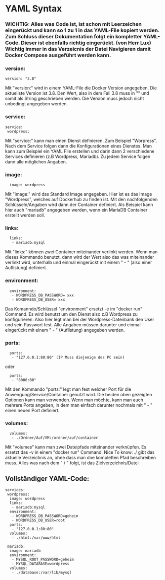 # YAML Syntax 

### WICHTIG: Alles was Code ist, ist schon mit Leerzeichen eingerückt und kann so 1 zu 1 in das YAML-File kopiert werden. Zum Schluss dieser Dokumentation folgt ein kompletter YAML-Code. Dieser ist ebenfalls richtig eingerückt. (von Herr Lux) Wichtig immer in das Verzeicnis der Datei Navigieren damit Docker Compose ausgeführt werden kann.

### version: 
```
version: "3.8" 
```
Mit "version:" wird in einem YAML-File die Docker Version angegeben. Die aktuellste Version ist 3.8. Den Wert, also in dem Fall 3.8 muss in "" und somit als String geschrieben werden. Die Version muss jedoch nicht unbedingt angegeben werden.


### service:
```
service:
 wordpress:
```
Mit "service:" kann man einen Dienst definieren. Zum Beispiel "Worpress". Nach dem Service folgen dann die Konfigurationen eines Dienstes. Man kann zum Beispiel ein YAML File erstellen und darin dann 2 verschiedene Services definieren (z.B Wordpress, Mariadb). Zu jedem Service folgen dann alle möglichen Angaben.


### image:
```
  image: wordpress
```
Mit "image:" wird das Standard Image angegeben. Hier ist es das Image "Wordpress", welches auf Dockerhub zu finden ist. Mit den nachfolgenden Schlüsseln/Angaben wird dann der Container definiert. Als Beispiel kann hier auch "mariadb" angegeben werden, wenn ein MariaDB Container erstellt werden soll.


### links:
```
  links:
   - mariadb:mysql
 ```
Mit "links:" können zwei Container miteinander verlinkt werden. Wenn man dieses Kommando benutzt, dann wird der Wert also das was miteinander verlinkt wird, unterhalb und einmal eingerückt mit einem " - " (also einer Auflistung) definiert.


### environment:
```
  environment:
   - WORDPRESS_DB_PASSWORD= xxx
   - WORDPRESS_DB_USER= xxx
```
Das Komanndo/Schlüssel "environment" ersetzt -e im "docker run" Command. Es wird benutzt um den Dienst also z.B Wordpress zu konfigurieren. Also hier legt man bei der Wordpress-Datenbank den User und sein Passwort fest.
Alle Angaben müssen darunter und einmal eingerückt mit einem " - " (Auflistung) angegeben werden.


### ports:
```
  ports:
   - "127.0.0.1:80:80" (IP Muss diejenige des PC sein)
```
oder 
```
  ports:
   - "8000:80"
```
Mit den Kommando "ports:" legt man fest welcher Port für die Anwengung/Service/Container genutzt wird. Die beiden oben gezeigten Optionen kann man verwenden.
Wenn man möchte, kann man auch mehrere Ports angeben, in dem man einfach darunter nochmals mit " - " einen neuen Port definiert.

### volumes:
```
  volumes:
   - ./Ordner/Auf/VM:/ordner/auf/container
 ```
Mit "volumes" kann man zwei Dateipfade miteinander verknüpfen. Es ersetzt das -v in einem "docker run" Command. Nice To know: ./ gibt das aktuelle Verzeichnis an, ohne dass man dne kompletten Pfad beschreiben muss. Alles was nach dem " / " folgt, ist das Zielverzeichnis/Datei

## Vollständiger YAML-Code:

```
services:
 wordpress:
  image: wordpress
  links:
   - mariadb:mysql
  environment:
   - WORDPRESS_DB_PASSWORD=geheim
   - WORDPRESS_DB_USER=root
  ports:
   - "127.0.0.1:80:80"
  volumes:
   - ./html:/var/www/html

 mariadb:
  image: mariadb
  environment:
   - MYSQL_ROOT_PASSWORD=geheim
   - MYSQL_DATABASE=wordpress
  volumes:
   - ./database:/var/lib/mysql
```
